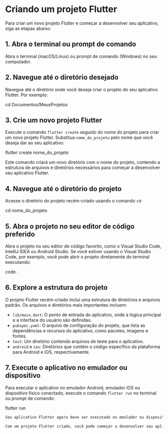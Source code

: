 # Criando um projeto Flutter

Para criar um novo projeto Flutter e começar a desenvolver seu aplicativo, siga as etapas abaixo:

## 1. Abra o terminal ou prompt de comando

Abra o terminal (macOS/Linux) ou prompt de comando (Windows) no seu computador.

## 2. Navegue até o diretório desejado

Navegue até o diretório onde você deseja criar o projeto do seu aplicativo Flutter. Por exemplo:

cd Documentos/MeusProjetos


## 3. Crie um novo projeto Flutter

Execute o comando `flutter create` seguido do nome do projeto para criar um novo projeto Flutter. Substitua `nome_do_projeto` pelo nome que você deseja dar ao seu aplicativo:


flutter create nome_do_projeto


Este comando criará um novo diretório com o nome do projeto, contendo a estrutura de arquivos e diretórios necessários para começar a desenvolver seu aplicativo Flutter.

## 4. Navegue até o diretório do projeto

Acesse o diretório do projeto recém-criado usando o comando `cd`:

cd nome_do_projeto


## 5. Abra o projeto no seu editor de código preferido

Abra o projeto no seu editor de código favorito, como o Visual Studio Code, IntelliJ IDEA ou Android Studio. Se você estiver usando o Visual Studio Code, por exemplo, você pode abrir o projeto diretamente do terminal executando:

code .


## 6. Explore a estrutura do projeto

O projeto Flutter recém-criado inclui uma estrutura de diretórios e arquivos padrão. Os arquivos e diretórios mais importantes incluem:

- `lib/main.dart`: O ponto de entrada do aplicativo, onde a lógica principal e a interface do usuário são definidas.
- `pubspec.yaml`: O arquivo de configuração do projeto, que lista as dependências e recursos do aplicativo, como pacotes, imagens e fontes.
- `test`: Um diretório contendo arquivos de teste para o aplicativo.
- `android` e `ios`: Diretórios que contêm o código específico da plataforma para Android e iOS, respectivamente.

## 7. Execute o aplicativo no emulador ou dispositivo

Para executar o aplicativo no emulador Android, emulador iOS ou dispositivo físico conectado, execute o comando `flutter run` no terminal ou prompt de comando:

flutter run

```css
Seu aplicativo Flutter agora deve ser executado no emulador ou dispositivo selecionado.

Com um projeto Flutter criado, você pode começar a desenvolver seu aplicativo e explorar os recursos avançados e a rica coleção de widgets do Flutter.
```
